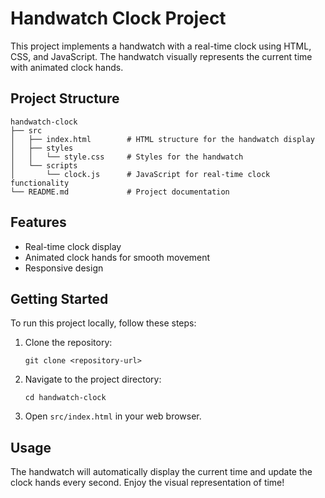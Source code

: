 # Handwatch Clock Project

This project implements a handwatch with a real-time clock using HTML, CSS, and JavaScript. The handwatch visually represents the current time with animated clock hands.

## Project Structure

```
handwatch-clock
├── src
│   ├── index.html        # HTML structure for the handwatch display
│   ├── styles
│   │   └── style.css     # Styles for the handwatch
│   └── scripts
│       └── clock.js      # JavaScript for real-time clock functionality
└── README.md             # Project documentation
```

## Features

- Real-time clock display
- Animated clock hands for smooth movement
- Responsive design

## Getting Started

To run this project locally, follow these steps:

1. Clone the repository:
   ```
   git clone <repository-url>
   ```

2. Navigate to the project directory:
   ```
   cd handwatch-clock
   ```

3. Open `src/index.html` in your web browser.

## Usage

The handwatch will automatically display the current time and update the clock hands every second. Enjoy the visual representation of time!
